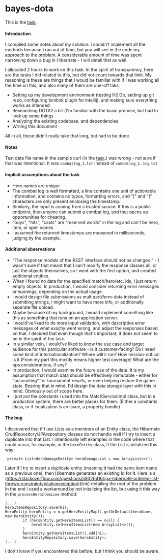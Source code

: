 bayes-dota
==========

This is the [task](TASK.md).

#### Introduction

I compiled some notes about my solution. I couldn't implement all the methods because I ran out of time, but you will see in the code my approach to the problem. A considerable amount of time was spent narrowing down a bug in Hibernate - I will detail that as well. 

I allocated 2 hours to work on this task. In the spirit of transparency, here are the tasks I did related to this, but did not count towards that limit. My reasoning is these are things that I would be familiar with if I was working all the time on this, and also many of them are one-off taks.

- Setting up my development environment (testing H2 Db, setting up git repo, configuring lombok plugin for intellij), and making sure everything works as intended
- Researching DOTA2 a bit (I'm familiar with the basic premise, but had to look up some things
- Analyzing the existing codebase, and dependencies
- Writing this document

All in all, these didn't really take that long, but had to be done.

#### Notes

Test data file name in the sample curl (in the [task](TASK.md).) was wrong - not sure if that was intentional. It was `combatlog_1.txt` instead of `combatlog_1.log.txt `

#### Implicit assumptions about the task

- Hero names are unique
- The combat log is well formatted, a line contains one unit of actionable information, and contains no typos, formatting errors, and "[" and "]" characters
are only present enclosing the timestamp.
- Similarly, the input is coming from a trusted source. If this is a public endpoint, then anyone can submit a combat log, and that 
opens up opportunities for cheating.
- "buys", "hits", "casts" are "reserved words" in the log and can't be hero, item, or spell names
- I assumed the returned timestamps are measured in milliseconds, judging by the example.

#### Additional observations

- "The response models of the REST interface should not be changed." - I wasn't sure if that meant that I can't modify the response classes all, or just the objects themselves, so I went with the first option, and created additional entities.
- When I found no data for the specified match/hero/etc. ids, I just return empty objects. In production, I would consider returning error messages or warnings, depending on the actual usage.
- I would design file submissions as multipart/form-data instead of submitting strings, I might want to have more info, or additionally separate file upload.
- Maybe because of my background, I would implement something like this as something that runs on an application server.
- I would've liked to do more input validation, with descriptive error messages of what exactly went wrong, and adjust the responses based on that. I decided that even though that's important, it does not seem to be in the spirit of the task. 
- In a similar vein, I would've liked to know the use case and target audience for this particular software - is it customer-facing? Do I need some kind of internationalization? Where will it run? How mission-critical is it (From my part this mostly means higher test coverage) What are the ops considerations, if any?
- In production, I would examine the future use of the data. It is my assumption that match data should be effectively immutable - either for "accounting" for tournament results, or even helping restore the game state. Bearing that in mind, I'd design the data storage layer with this in mind. Obviously out of scope here.
- I just put the constants i used into the MatchServiceImpl class, but in a production system, there are better places for them. (Either a constants class, or if localization is an issue, a property bundle)

#### The bug 

I discovered that if I use Lists as a members of an Entity class, the Hibernate CrudRepository/JPArepository classes do not handle well if I try  to insert a duplicate into that List. I intentionally left examples in the code where that could occur, for example, in the `HeroEntity` class, if the List is initalized this way:

```
 private List<HeroDamageEntity> heroDamageList = new ArrayList<>();
```

Later if I try to insert a duplicate entity (meaning it had the same item name as a previous one), then Hibernate generates an existing Id for it. Here is a (https://stackoverflow.com/questions/58026416/jpa-hibernate-ordered-list-throws-constraintviolationexception)(link) detailing the root of the problem. In the end I used a workaround by not initalizing the list, but using it this way in the `processHeroItemLine` method:

```
(...)
heroItemsRepository.save(hi);
HeroEntity heroEntity = m.getHeroEntityMap().getOrDefault(heroName, new HeroEntity());
        if (heroEntity.getHeroItemsList() == null) {
            heroEntity.setHeroItemsList(new ArrayList<>());
        }
        heroEntity.getHeroItemsList().add(hi);
        heroEntityRepository.save(heroEntity);
(...)
```



I don't know if you encountered this before, but I think you should be aware.

